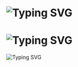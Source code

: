 # ![Typing SVG](https://readme-typing-svg.herokuapp.com?font=Fira+Code&size=24&duration=4000&pause=500&color=0077ff&center=true&vCenter=true&width=500&lines=Hello+I'm+Kusumlata+Murmu)<br>
# ![Typing SVG](https://readme-typing-svg.herokuapp.com?font=Fira+Code&size=24&duration=4000&pause=500&color=0077ff&center=true&vCenter=true&width=500&lines=I'm+an+Aspiring+AI/ML+Engineer;I+love+coding!)
![Typing SVG](https://readme-typing-svg.herokuapp.com?font=Fira+Code&size=50&duration=4000&pause=500&color=0077ff&center=true&vCenter=true&width=500&lines=Hello%20I%27m%20Kusumlata%20Murmu)
 

